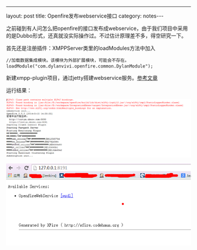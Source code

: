 ---
layout: post
title: Openfire发布webservice接口
category: notes---

之前碰到有人问怎么把openfire的接口发布成webservice，由于我们项目中采用的是Dubbo形式，还真就没实际操作过。不过估计原理差不多，得空研究一下。

首先还是注册插件：XMPPServer类里的loadModules方法中加入

    //加载数据集成模块。该模块为外部扩展模块，可能会不存在。
    loadModule("com.dylanvivi.openfire.common.DylanModule");

新建xmpp-plugin项目，通过jetty搭建webservice服务。[参考文章](http://blog.csdn.net/robert8803/article/details/8137461)

运行结果：

![image](/assets/post-images/2014-05-15-6732b424-2b28-4460-eb26-e390ed0f68cd.png)

![image](/assets/post-images/2014-05-15-18fcc942-bdef-478a-b44c-2c745dfbaa34.png)


